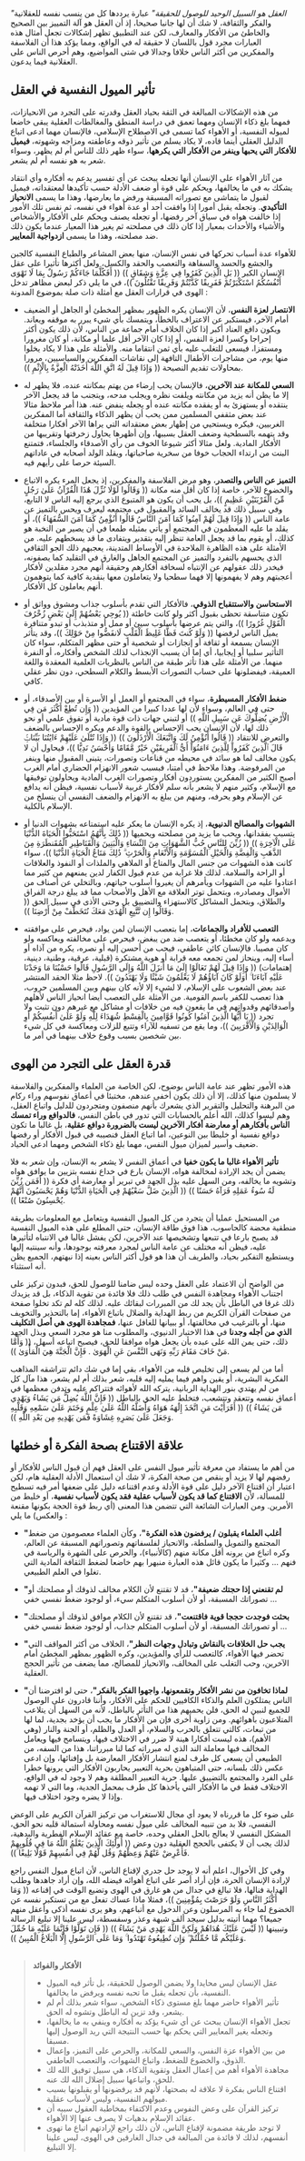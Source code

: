*"العقل هو السبيل الوحيد للوصول للحقيقة"* عبارة يرددها كل من ينسب نفسه للعقلانية والفكر والثقافة، لا شك أن لها جانبا صحيحا، إذ أن العقل هو آلة التمييز بين الصحيح والخاطئ من الأفكار والمعارف، لكن عند التطبيق تظهر إشكالات تجعل أمثال هذه العبارات مجرد قول باللسان لا حقيقة له في الواقع، ومما يؤكد هذا أن الفلاسفة والمفكرين من أكثر الناس خلافا وجدالا في شتى المواضيع، وهم أحرص الناس على العقلانية فيما يدعون.


## تأثير الميول النفسية في العقل

من هذه الإشكالات المبالغة في الثقة بحياد العقل وقدرته على التجرد من الانحيازات، فمهما بلغ ذكاء الإنسان ومهما تعمق في دراسة المنطق والمغالطات العقلية يبقى خاضعا لميوله النفسية، أو الأهواء كما تسمى في الاصطلاح الإسلامي، فالإنسان مهما ادعى اتباع الدليل العقلي أينما قاده، لا يكاد يسلم من تأثير ذوقه وعاطفته ومزاجه وشهوته، **فيميل للأفكار التي يحبها وينفر من الأفكار التي يكرهها**، سواء ظهر ذلك للناس أم لم يظهر، وسواء شعر به هو نفسه أم لم يشعر.

من آثار الأهواء على الإنسان أنها تجعله يبحث عن أي تفسير يدعم به أفكاره وأي انتقاد يشكك به في ما يخالفها، ويحكم على قوة أو ضعف الأدلة حسب تأكيدها لمعتقداته، فيميل لقبول ما يتماشى مع تصوراته المسبقة ورفض ما يعارضها، وهذا ما يسمى **الانحياز التأكيدي**. وتجعله يقبل أمورا إذا وافقت أحد أو عدة أهواء في نفسه، ثم نفس تلك الأمور إذا خالفت هواه في سياق آخر رفضها، أو تجعله يصنف ويحكم على الأفكار والأشخاص والأشياء والأحداث بمعيار إذا كان ذلك في مصلحته ثم يغير هذا المعيار عندما يكون ذلك ضد مصلحته، وهذا ما يسمى **ازدواجية المعايير**. 

للأهواء عدة أسباب تحركها في نفس الإنسان، منها بعض المشاعر والطباع النفسية كالجبن والجشع والحسد والسفاهة والتعصب والحقد والكسل، ولعل أكثرها تأثيرا على عقل الإنسان الكبر (( بَلِ الَّذِينَ كَفَرُوا فِي عِزَّةٍ وَشِقَاقٍ )) (( أَفَكُلَّمَا جَاءَكُمْ رَسُولٌ بِمَا لَا تَهْوَى أَنْفُسُكُمُ اسْتَكْبَرْتُمْ فَفَرِيقًا كَذَّبْتُمْ وَفَرِيقًا تَقْتُلُونَ ))، في ما يلي ذكر لبعض مظاهر تدخل الهوى في قرارات العقل مع أمثلة ذات صلة بموضوع المدونة :

- **الانتصار لعزة النفس**، لأن الإنسان يكره الظهور بمظهر المخطئ أو الجاهل أو الضعيف أمام الآخر، فيستكبر عن الاعتراف بالخطأ، ويتمسك بأي شيء يبرر به موقفه ويعاند. ويكون دافع العناد أكبر إذا كان الخلاف أمام جماعة من الناس، لأن ذلك يكون أكثر إحراجا وكسرا لعزة النفس، أو إذا كان الآخر أقل علما أو مكانة، أو كان مغرورا ومستفزا، فيسعى للتغلب عليه بأي ثمن انتقاما منه. والأمثلة على هذا لا يكاد يخلوا منها يوم، من مشاجرات الأطفال التافهة إلى نقاشات المفكرين والسياسيين، مرورا بمحاولات تقديم النصيحة (( وَإِذَا قِيلَ لَهُ اتَّقِ اللَّهَ أَخَذَتْهُ الْعِزَّةُ بِالْإِثْمِ )).

- **السعي للمكانة عند الآخرين**، فالإنسان يحب إرضاء من يهتم بمكانته عنده، فلا يظهر له إلا ما يظن أنه يزيد من مكانته ويلفت نظره ويجلب مدحه، ويتجنب ما قد يجعل الآخر ينتقده أو يستهزئ به أو يفقده مكانته عنده أو يجعله ينفض عنه. هذا أمر ملاحظ مثالا عند بعض مثقفي المسلمين ممن يحب أن يظهر الذكاء والثقافة أما المفكرين الغربيين، فيكره ويستحيي من إظهار بعض معتقداته التي يراها الآخر أفكارا متخلفة وقد يتهمه بالسطحية وضعف العقل بسببها، وإن أظهرها يحاول زخرفتها وتقريبها من الأفكار المادية. ولعل مثالا أكثر شيوعا الخوف من رأي الأصدقاء والجلساء، فتمتنع البنت من ارتداء الحجاب خوفا من سخرية صاحباتها، ويقلد الولد أصحابه في عاداتهم السيئة حرصا على رأيهم فيه. 

- **التميز عن الناس والتصدر**، وهو مرض الفلاسفة والمفكرين، إذ يجعل المرء يكره الاتباع والخضوع للآخر، خاصة إذا كان أقل منه مكانة (( وَقَالُوا لَوْلَا نُزِّلَ هَٰذَا الْقُرْآنُ عَلَىٰ رَجُلٍ مِّنَ الْقَرْيَتَيْنِ عَظِيمٍ ))، بل يحب أن يكون هو المتبوع الذي يرجع إليه الناس لا التابع، وفي سبيل ذلك قد يخالف السائد والمقبول في مجتمعه ليعرف ويحس بالتميز عن عامة الناس (( وَإِذَا قِيلَ لَهُمْ آمِنُوا كَمَا آمَنَ النَّاسُ قَالُوا أَنُؤْمِنُ كَمَا آمَنَ السُّفَهَاءُ ))، أو يقلد ما عليه المعظمون في المجتمع أو يأتي بمثيله طمعا في أن يصير من النخبة هو كذلك، أو يقوم بما قد يجعل العامة تنظر إليه بتقدير ويتفادى ما قد يسخطهم عليه. من الأمثلة على هذه الظاهرة الملاحدة في الأوساط المتدينة، يعجبهم ذلك الجو الثقافي الذي يحسهم بالتفرد والتميز عن المجتمع الجاهل والغارق في التقليد كما يصفونه، فيخدر ذلك عقولهم عن الإنتباه لسخافة أفكارهم وحقيقة أنهم مجرد مقلدين لأفكار أعجبتهم وهم لا يفهمونها إلا فهما سطحيا ولا يتعاملون معها بنقدية كافية كما يتوهمون أنهم يعاملون كل الأفكار.
  
- **الاستحاسن والاستتقباح الذوقي**، فالأفكار التي تقدم بأسلوب جذاب ومشوق وواثق أو تكون متناسقة تحظى بقبول أكثر ولو كانت خاطئة (( يُوحِي بَعْضُهُمْ إِلَىٰ بَعْضٍ زُخْرُفَ الْقَوْلِ غُرُورًا ))، والتي يتم عرضها بأسلوب سيئ أو ممل أو متذبذب أو تبدو متنافرة يميل الناس لرفضها (( وَلَوْ كُنتَ فَظًّا غَلِيظَ الْقَلْبِ لَانفَضُّوا مِنْ حَوْلِكَ ))، وقد يتأثر الإنسان بسمعة أو ثقافة أو إنجازات أو شخصية أو حتى مظهر المتكلم، سواء كان التأثير سلبيا أو إيجابيا، أي إما أن يسبب الإنجذاب لذلك الشخص وأفكاره، أو النفرة منهما. من الأمثلة على هذا تأثر طبقة من الناس بالنظريات العلمية المعقدة واللغة العميقة، فيفضلونها على حساب التصورات الأبسط والكلام السطحي، دون نظر عقلي كافي.
  
- **ضغط الأفكار المسيطرة**، سواء في المجتمع أو العمل أو الأسرة أو بين الأصدقاء، أو حتى في العالم، وسواء لأن لها عددا كبيرا من المؤيدين (( وَإِن تُطِعْ أَكْثَرَ مَن فِي الْأَرْضِ يُضِلُّوكَ عَن سَبِيلِ اللَّهِ )) أو لتبني جهات ذات قوة مادية أو تفوق علمي أو نحو ذلك لها، لأن الإنسان يحب الإحساس بالقوة والدعم ويكره الإحساس بالضعف والتعرض للانتقاد (( قَالُوا أَنُؤْمِنُ لَكَ وَاتَّبَعَكَ الْأَرْذَلُونَ )) (( وَإِذَا تُتْلَىٰ عَلَيْهِمْ ءَايَٰتُنَا بَيِّنَاتٍۢ قَالَ ٱلَّذِينَ كَفَرُواْ لِلَّذِينَ ءَامَنُوٓاْ أَىُّ ٱلْفَرِيقَيْنِ خَيْرٌ مَّقَامًا وَأَحْسَنُ نَدِيًّا ))، فيحاول أن لا يكون مخالف لما هو سائد في محيطه من قناعات وتصورات، يتبنى المقبول منها وينفر من المرفوضة. وهذا ملاحظ في أمتنا، فبسبب شعور الانهزام الحضاري أمام الغرب أصبح الكثير من المفكرين يستوردون أفكار وتصورات الغرب المادية ويحاولون توفيقها مع الإسلام، وكثير منهم لا يشعر بأنه سلم لأفكار غربية لأسباب نفسية، فيظن أنه يدافع عن الإسلام وهو يحرفه، ومنهم من يبلغ به الانهزام والضعف النفسي أن ينسلخ من الإسلام بالكلية.
  
- **الشهوات والمصالح الدنيوية**، إذ يكره الإنسان ما يعكر عليه استمتاعه بشهوات الدنيا أو يتسبب بفقدانها، ويحب ما يزيد من مصلحته ويحميها (( ذَٰلِكَ بِأَنَّهُمُ اسْتَحَبُّوا الْحَيَاةَ الدُّنْيَا عَلَى الْآخِرَةِ )) (( زُيِّنَ لِلنَّاسِ حُبُّ الشَّهَوَاتِ مِنَ النِّسَاءِ وَالْبَنِينَ وَالْقَنَاطِيرِ الْمُقَنطَرَةِ مِنَ الذَّهَبِ وَالْفِضَّةِ وَالْخَيْلِ الْمُسَوَّمَةِ وَالْأَنْعَامِ وَالْحَرْثِ ۗ ذَٰلِكَ مَتَاعُ الْحَيَاةِ الدُّنْيَا ))، سواء كانت هذه الشهوات من جنس المال والمتاع أو الملاهي والملذات أو النفوذ والعلاقات أو الراحة والسلامة. لذلك فلا غرابة من عدم قبول الكفار لدين يمنعهم من كثير مما اعتادوا عليه من الشهوات ويأمرهم أن يغيروا أسلوب حياتهم، وبالتخلي عن أصناف من الأموال ومصادره، وبتحمل توتر العلاقة مع الأهل والأصحاب مما قد يبلغ درجة الفراق والطلاق، وبتحمل المشاكل كالاستهزاء والتضييق بل وحتى الأذى في سبيل الحق (( وَقَالُوا إِن نَّتَّبِعِ الْهُدَىٰ مَعَكَ نُتَخَطَّفْ مِنْ أَرْضِنَا )).
  
- **التعصب للأفراد والجماعات**، إما بتعصب الإنسان لمن يواد، فيحرص على موافقته ويدعمه ولو كان مخطئا، أو يتعصب ضد من يبغض، فيحرص على مخالفته ويعاكسه ولو كان مصيبا. فالإنسان كائن عاطفي، فيحب من أحسن إليه أو نصره، يكره من آذاه أو أساء إليه، وينحاز لمن تجمعه معه قرابة أو هوية مشتكرة (قبلية، عرقية، وطنية، دينية، إهتمامات) (( وَإِذَا قِيلَ لَهُمْ تَعَالَوْا إِلَىٰ مَا أَنزَلَ اللَّهُ وَإِلَى الرَّسُولِ قَالُوا حَسْبُنَا مَا وَجَدْنَا عَلَيْهِ آبَاءَنَا ۚ أَوَلَوْ كَانَ آبَاؤُهُمْ لَا يَعْلَمُونَ شَيْئًا وَلَا يَهْتَدُونَ )). لاحظ مثلا الحقد المنتشر عند بعض الشعوب على الإسلام، لا لشيء إلا لأنه كان بينهم وبين المسلمين حروب، هذا تعصب للكفر باسم القومية. من الأمثلة على التعصب أيضا انحياز الناس لأهلهم وأصدقائهم وقدواتهم في ما يقعون فيه من خلافات أو مشاكل مع غيرهم دون تثبت ولا تجرد (( يَا أَيُّهَا الَّذِينَ آمَنُوا كُونُوا قَوَّامِينَ بِالْقِسْطِ شُهَدَاءَ لِلَّهِ وَلَوْ عَلَىٰ أَنفُسِكُمْ أَوِ الْوَالِدَيْنِ وَالْأَقْرَبِينَ ))، وما يقع من تسفيه للآراء وتتبع للزلات ومعاكسة في كل شيء بين شخصين بسبب وقوع خلاف بينهما في أمر ما.


## قدرة العقل على التجرد من الهوى

هذه الأمور تظهر عند عامة الناس بوضوح، لكن الخاصة من العلماء والمفكرين والفلاسفة لا يسلمون منها كذلك، إلا أن ذلك يكون أخفى عندهم، مختبئا في أعماق نفوسهم وراء ركام من البرهنة والتحليل والتقرير الذي يشعرك بأنهم منصفون ومتجردون للدليل واتباع العقل، وهم ليسوا كذلك، الله أعلم بالحسابات التي تدور في باطن النفس، **فالدوافع وراء تمسك الناس بأفكارهم أو معارضة أفكار الآخرين ليست بالضرورة دوافع عقلية**، بل غالبا ما تكون دوافع نفسية أو خليطا بين النوعين، أما اتباع العقل فنصيبه في قبول الأفكار أو رفضها ضعيف وأسير لميزان ميول النفس، مهما بلغ ذكاء الشخص ومهما ادعى الحياد.

**تأثير الأهواء غالبا ما يكون خفيا** في أعماق النفس لا يشعر به الإنسان، وإن شعر به فلا يضمن أن يجد الإرادة لمخالفة هواه، الإنسان بارع في خداع نفسه بتزيين ما يوافق هواه وتشويه ما يخالفه، ومن السهل عليه بذل الجهد في تبرير أو معارضة أي فكرة (( أَفَمَن زُيِّنَ لَهُ سُوءُ عَمَلِهِ فَرَآهُ حَسَنًا )) ((  الَّذِينَ ضَلَّ سَعْيُهُمْ فِي الْحَيَاةِ الدُّنْيَا وَهُمْ يَحْسَبُونَ أَنَّهُمْ يُحْسِنُونَ صُنْعًا )).

من المستحيل عمليا أن يتجرد من كل الميول النفسية ويتعامل مع المعلومات بطريقة منطقية محضة كالحاسوب، هذا فوق طاقة الإنسان، حتى المطلع على هذه الميول النفسية قد يصبح بارعا في تتبعها وتشخيصها عند الآخرين، لكن يفشل غالبا في الانتباه لتأثيرها عليه، فيظن أنه مختلف عن عامة الناس لمجرد معرفته بوجودها، وأنه سينتبه إليها ويستطيع التفكير بحياد، والطريف أن هذا هو قول أكثر الناس بعينه إذا نبهتهم، الجميع يظن أنه استثناء.

من الواضح أن الاعتماد على العقل وحده ليس ضامنا للوصول للحق، فبدون تركيز على اجتناب الأهواء ومجاهدة النفس في طلب ذلك فلا فائدة من تقوية الذكاء، بل قد يزيدك ذلك غرقا في الباطل بأن يجد لك من المبررات لبقائك عليه. لذلك كله لم تكد تخلوا صفحة من صفحات القرآن الكريم من ربط الهداية والضلال باتباع الأهواء، إما بالتحذير والتخويف منها، أو بالترغيب في مخالفتها، أو ببيانها للغافل عنها، **فمجاهدة الهوى هي أصل التكليف الذي من أجله وجدنا** في هذا الاختبار الدنيوي، والمطلوب منا هو مجرد السعي وبذل الجهد ذلك، حتى يمن الله على عبده بأن يجعل هواه موافقا للحق، فيصبح اتباعه أسهل، (( وَأَمَّا مَنْ خَافَ مَقَامَ رَبِّهِ وَنَهَى النَّفْسَ عَنِ الْهَوَىٰ . فَإِنَّ الْجَنَّةَ هِيَ الْمَأْوَىٰ )).

أما من لم يسعى إلى تخليص قلبه من الأهواء، بقي إما في شك دائم تتراشقه المذاهب الفكرية البشرية، أو يقين واهم فيما يمليه إليه قلبه، شعر بذلك أم لم يشعر، هذا مآل كل من لم يهتدي بنور الهداية الربانية، يتركه الله لأهوائه فتتراكم عليه وتدفن معظمها في أعماق نفسه وتتعقد وتتشعب، فتخلط عليه الحق بالباطل (( فَإِنَّ اللَّهَ يُضِلُّ مَن يَشَاءُ وَيَهْدِي مَن يَشَاءُ )) (( أَفَرَأَيْتَ مَنِ اتَّخَذَ إِلَٰهَهُ هَوَاهُ وَأَضَلَّهُ اللَّهُ عَلَىٰ عِلْمٍ وَخَتَمَ عَلَىٰ سَمْعِهِ وَقَلْبِهِ وَجَعَلَ عَلَىٰ بَصَرِهِ غِشَاوَةً فَمَن يَهْدِيهِ مِن بَعْدِ اللَّهِ )).


## علاقة الاقتناع بصحة الفكرة أو خطئها

من أهم ما يستفاد من معرفة تأثير ميول النفس على العقل فهم أن قبول الناس للأفكار أو رفضهم لها لا يزيد أو ينقص من صحة الفكرة، لا شك أن استعمال الأدلة العقلية هام، لكن اعتبار أن اقتناع الآخر دليل على قوة الأدلة وعدم اقتناعه دليل على ضعفها أمر فيه تسطيح للمسألة، لأن **الاقتناع كما قد يكون لأسباب عقلية فقد يكون لأسباب نفسية**، أو خليط من الأمرين. ومن العبارات الشائعة التي تتضمن هذا المعنى (أي ربط قوة الحجة بكونها مقنعة والعكس) ما يلي :

- **"أغلب العلماء يقبلون / يرفضون هذه الفكرة"**، وكأن العلماء معصومون من ضغط المجتمع والتمويل والسلطة، والانحياز لفلسفاتهم وتصوراتهم المسبقة عن العالم، وكره اتباع من يرونه أقل مكانة منهم (كالأنبياء)، والحرص على الشهرة والرياسة في فنهم ... وكثيرا ما يكون قائل هذه العبارة منبهرا بهم خاضعا لضغط الثقافة المادية التي تغلوا في العلم الطبيعي.
  
- **"لم تقنعني إذا حجتك ضعيفة"**، قد لا تقتنع لأن الكلام مخالف لذوقك أو مصلحتك أو تصوراتك المسبقة، أو لأن أسلوب المتكلم سيء، أو لوجود ضغط نفسي خفي ...
  
- **"بحثت فوجدت حججا قوية فاقتنعت"**، قد تقتنع لأن الكلام موافق لذوقك أو مصلحتك أو تصوراتك المسبقة، أو لأن أسلوب المتكلم جذاب، أو لوجود ضغط نفسي خفي ...
  
- **"يجب حل الخلافات بالنقاش وتبادل وجهات النظر"**، الخلاف من أكثر المواقف التي تحضر فيها الأهواء، كالتعصب للرأي والمؤيدين، وكره الظهور بمظهر المخطئ أمام الآخرين، وحب التغلب على المخالف، والانحياز للمصالح، مما يضعف من تأثير الحجج العقلية.

- **"لماذا تخافون من نشر الأفكار وتقمعونها، واجهوا الفكر بالفكر"**، حتى لو افترضنا أن الناس يمتلكون العلم والذكاء الكافيين للحكم على الأفكار، وأننا قادرون على الوصول للجميع لنبين له الحق، فلن يحميهم هذا من التأثر بالباطل، لأنه من السهل أن يتلاعب المتلاعبون بأهوائهم. ومن زاوية أخرى فإن من الأفكار ما يجب أن يؤخد بجدية، لما لها من تبعات، كالتي تتعلق بالحرب والسلام، أو العدل والظلم، أو الجنة والنار (وهي الأهم)، هذه ليست أفكارا هينة لا ضرر في الاختلاف فيها، ويتسامح فيها ويعامل المخالف فيها معاملة الند الذي له مبرراته كما لنا مبرراتنا، هذا من السفه، من الطبيعي أن يسعى كل طرف لمنع انتشار الأفكار المعارضة بل وإفنائها، وإن ادعى عكس ذلك بلسانه، حتى المتباهون بحرية التعبير يحاربون الأفكار التي يرونها خطرا على الفرد والمجتمع بالتضييق عليها. حرية التعبير المطلقة وهم لا وجود له في الواقع، الاختلاف فقط في ما الأفكار التي يأخذها كل طرف بمحمل الجدية، وما التي لا تهمه وإذا لا يضره وجود اختلاف فيها.

على ضوء كل ما قررناه لا يعود أي مجال للاستغراب من تركيز القرآن الكريم على الوعض النفسي، فلا بد من تنبيه المخالف على ميول نفسه ومحاولة استمالة قلبه نحو الحق، المشكل النفسي لا يعالج بالحل العقلي وحده، خاصة مع عقائد الإسلام الفطرية والبدهية، لذلك يجب أن لا يكتفى بالحجج العقلية دون وعض (( أُولَٰئِكَ الَّذِينَ يَعْلَمُ اللَّهُ مَا فِي قُلُوبِهِمْ فَأَعْرِضْ عَنْهُمْ وَعِظْهُمْ وَقُل لَّهُمْ فِي أَنفُسِهِمْ قَوْلًا بَلِيغًا )).

وفي كل الأحوال، اعلم أنه لا يوجد حل جدري لإقناع الناس، لأن اتباع ميول النفس راجع لإرادة الإنسان الحرة، فإن أراد أصر على اتباع أهوائه فيضله الله، وإن أراد جاهدها وطلب الهداية فنالها، فلا تبالغ في جدال من هو غارق في الهوى وتضيع الوقت في إقناعه (( وَمَا أَكْثَرُ النَّاسِ وَلَوْ حَرَصْتَ بِمُؤْمِنِينَ ))، فمثلا ماذا عساك تفعل مع من تستكبر نفسه عن الخضوع لما جاء به المرسلون وعن الدخول مع أتباعهم، وهو يرى نفسه أذكى وأعقل منهم جميعا؟ مهما أتيته بدليل سيجد ألف شبهة وعذر وسفسطة، ليس علينا إلا تبليغ الرسالة وتبيينها (( لَيْسَ عَلَيْكَ هُدَاهُمْ وَلَكِنَّ اللَّهَ يَهْدِي مَنْ يَشَاءُ )) (( فَإِن تَوَلَّوْا فَإِنَّمَا عَلَيْهِ مَا حُمِّلَ وَعَلَيْكُم مَّا حُمِّلْتُمْ ۖ وَإِن تُطِيعُوهُ تَهْتَدُوا ۚ وَمَا عَلَى الرَّسُولِ إِلَّا الْبَلَاغُ الْمُبِينُ )).


##

>**الأفكار والفوائد**
> - عقل الإنسان ليس محايدا ولا يضمن الوصول للحقيقة، بل تأثر فيه الميول النفسية، بأن تجعله يقبل ما تحبه نفسه ويرفض ما يخالفها.
> - تأثير الأهواء حاضر مهما بلغ مستوى ذكاء الشخص، سواء شعر بذلك أم لم يشعر، وقد تزين له الباطل وتشوه له الحق.
> - تجعل الأهواء الإنسان يبحث عن أي شيء يؤكد به أفكاره وينفي به ما يخالفها، وتجعله يغير المعايير التي يحكم بها حسب النتيجة التي ريد الوصول إليها مسبقا.
> - من بين الأهواء عزة النفس، والسعي للمكانة، والحرص على التميز، وإعمال الذوق، والخضوع للضغط، واتباع الشهوات، والتعصب العاطفي.
> - مجاهدة الأهواء أهم من إعمال العقل وتقوية الذكاء، هي سبيل توفيق الله لك للحق، واتباعها سبيل إضلال الله لك عنه.
> - اقتناع الناس بفكرة لا علاقة له بصحتها، لأنهم قد يرفضونها أو يقبلونها بسبب ميولهم النفسية، وليس لأسباب عقلية.
> - تركيز القرآن على وعض النفوس وعدم الاكتفاء بمخاطبة العقول سببه أن عقائد الإسلام بدهيات لا يصرف عنها إلا الأهواء.
> - لا توجد طريقة مضمونة لإقناع الناس، لأن ذلك راجع لإرادتهم اتباع ما تهوى أنفسهم، لذلك لا فائدة من المبالغة في جدال الغارقين في الهوى، ليس علينا إلا التبليغ.